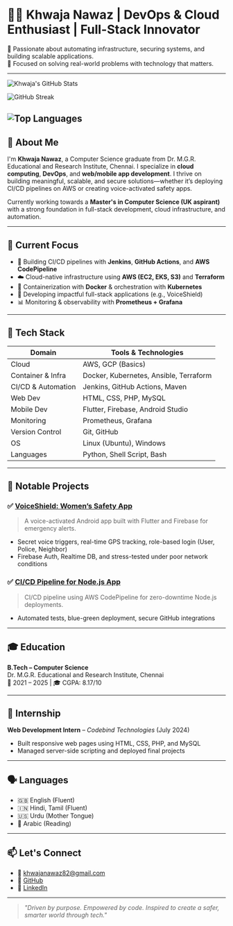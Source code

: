 # 👨‍💻 Khwaja Nawaz | DevOps & Cloud Enthusiast | Full-Stack Innovator

🚀 Passionate about automating infrastructure, securing systems, and building scalable applications.  
🎯 Focused on solving real-world problems with technology that matters.

---
![Khwaja's GitHub Stats](https://github-readme-stats.vercel.app/api?username=khwajanawaz&show_icons=true&theme=radical)

![GitHub Streak](https://streak-stats.demolab.com?user=khwajanawaz&theme=radical&hide_border=false)

![Top Languages](https://github-readme-stats.vercel.app/api/top-langs/?username=khwajanawaz&layout=compact&theme=radical)
---
## 🌟 About Me

I'm **Khwaja Nawaz**, a Computer Science graduate from Dr. M.G.R. Educational and Research Institute, Chennai. I specialize in **cloud computing**, **DevOps**, and **web/mobile app development**. I thrive on building meaningful, scalable, and secure solutions—whether it’s deploying CI/CD pipelines on AWS or creating voice-activated safety apps.

Currently working towards a **Master's in Computer Science (UK aspirant)** with a strong foundation in full-stack development, cloud infrastructure, and automation.

---

## 🔭 Current Focus

- 🚀 Building CI/CD pipelines with **Jenkins**, **GitHub Actions**, and **AWS CodePipeline**
- ☁️ Cloud-native infrastructure using **AWS (EC2, EKS, S3)** and **Terraform**
- 🐳 Containerization with **Docker** & orchestration with **Kubernetes**
- 📱 Developing impactful full-stack applications (e.g., VoiceShield)
- 📊 Monitoring & observability with **Prometheus + Grafana**

---

## 🧰 Tech Stack

| Domain                | Tools & Technologies |
|----------------------|----------------------|
| Cloud                | AWS, GCP (Basics)    |
| Container & Infra    | Docker, Kubernetes, Ansible, Terraform |
| CI/CD & Automation   | Jenkins, GitHub Actions, Maven |
| Web Dev              | HTML, CSS, PHP, MySQL |
| Mobile Dev           | Flutter, Firebase, Android Studio |
| Monitoring           | Prometheus, Grafana |
| Version Control      | Git, GitHub |
| OS                   | Linux (Ubuntu), Windows |
| Languages            | Python, Shell Script, Bash |

---

## 📂 Notable Projects

### ✅ [VoiceShield: Women’s Safety App](https://github.com/khwajanawaz/women-s-safety-app.git)
> A voice-activated Android app built with Flutter and Firebase for emergency alerts.

- Secret voice triggers, real-time GPS tracking, role-based login (User, Police, Neighbor)
- Firebase Auth, Realtime DB, and stress-tested under poor network conditions

### ✅ [CI/CD Pipeline for Node.js App](https://github.com/khwajanawaz/todo-app-part1.git)
> CI/CD pipeline using AWS CodePipeline for zero-downtime Node.js deployments.

- Automated tests, blue-green deployment, secure GitHub integrations

---

## 🎓 Education

**B.Tech – Computer Science**  
Dr. M.G.R. Educational and Research Institute, Chennai  
📅 2021 – 2025 | 🎓 CGPA: 8.17/10

---

## 💼 Internship

**Web Development Intern** – *Codebind Technologies* (July 2024)  
- Built responsive web pages using HTML, CSS, PHP, and MySQL  
- Managed server-side scripting and deployed final projects

---

## 🗣️ Languages

- 🇬🇧 English (Fluent)
- 🇮🇳 Hindi, Tamil (Fluent)
- 🇺🇸 Urdu (Mother Tongue)
- 🕋 Arabic (Reading)

---

## 📫 Let's Connect

- 📧 khwajanawaz82@gmail.com  
- 💼 [GitHub](https://github.com/khwajanawaz)
- 🔗 [LinkedIn](https://www.linkedin.com/in/khwaja-nawaz-389579244/)

---

> *"Driven by purpose. Empowered by code. Inspired to create a safer, smarter world through tech."*


<!--
**khwajanawaz/khwajanawaz** is a ✨ _special_ ✨ repository because its `README.md` (this file) appears on your GitHub profile.

Here are some ideas to get you started:

- 🔭 I’m currently working on ...
- 🌱 I’m currently learning ...
- 👯 I’m looking to collaborate on ...
- 🤔 I’m looking for help with ...
- 💬 Ask me about ...
- 📫 How to reach me: ...
- 😄 Pronouns: ...
- ⚡ Fun fact: ...
-->
